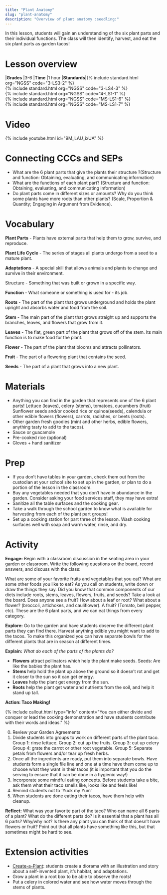 ```yaml
---
title: "Plant Anatomy"
slug: "plant-anatomy"
description: "Overview of plant anatomy :seedling:"
---
```


In this lesson, students will gain an understanding of the six plant parts and their individual functions. The class will then identify, harvest, and eat the six plant parts as garden tacos!

# Lesson overview

|**Grades**   |3-6
|**Time**     |1 hour
|**Standards**|{% include standard.html org="NGSS" code="3-LS3-2" %}<br>{% include standard.html org="NGSS" code="3-LS4-3" %}<br>{% include standard.html org="NGSS" code="4-LS1-1" %}<br>{% include standard.html org="NGSS" code="MS-LS1-6" %}<br>{% include standard.html org="NGSS" code="MS-LS1-7" %}

# Video

{% include youtube.html id="9M_LAU_ixUA" %}

# Connecting CCCs and SEPs

* What are the 6 plant parts that give the plants their structure ?(Structure and function: Obtaining, evaluating, and communicating information)
* What are the functions of each plant part? (Structure and function: Obtaining, evaluating, and communicating information)
* Do plant parts come in different sizes or amounts? Why do you think some plants have more roots than other plants? (Scale, Proportion & Quantity; Engaging in Argument from Evidence).

# Vocabulary

**Plant Parts** - Plants have external parts that help them to grow, survive, and reproduce.

**Plant Life Cycle** - The series of stages all plants undergo from a seed to a mature plant.

**Adaptations** - A special skill that allows animals and plants to change and survive in their environment.

Structure - Something that was built or grown in a specific way.

**Function** - What someone or something is used for - its job.

**Roots** - The part of the plant that grows underground and holds the plant upright and absorbs water and food from the soil.

**Stem** - The main part of the plant that grows straight up and supports the branches, leaves, and flowers that grow from it.

**Leaves** - The flat, green part of the plant that grows off of the stem. Its main function is to make food for the plant.

**Flower** - The part of the plant that blooms and attracts pollinators.

**Fruit** - The part of a flowering plant that contains the seed.

**Seeds** - The part of a plant that grows into a new plant.

# Materials

* Anything you can find in the garden that represents one of the 6 plant parts! Lettuce (leaves), celery  (stems), tomatoes, cucumbers (fruit) Sunflower seeds and/or cooked rice or quinoa(seeds), calendula or other edible flowers (flowers), carrots, radishes, or beets (roots).
* Other garden fresh goodies (mint and other herbs, edible flowers, anything tasty to add to the tacos).
* Sauce or guacamole
* Pre-cooked rice (optional)
* Gloves + hand sanitizer

# Prep

* If you don’t have tables in your garden, check them out from the custodian at your school site to set up in the garden, or plan to do a portion of the lesson in the classroom.
* Buy any vegetables needed that you don’t have in abundance in the garden. Consider asking your food services staff, they may have extra!
* Sanitize all the table surfaces and the cooking gear.
* Take a walk through the school garden to know what is available for harvesting from each of the plant part groups!
* Set up a cooking station for part three of the lesson. Wash cooking surfaces well with soap and warm water, rinse, and dry.

# Activity

**Engage:** Begin with a classroom discussion in the seating area in your garden or classroom. Write the following questions on the board, record answers, and discuss with the class:

What are some of your favorite fruits and vegetables that you eat? What are some other foods you like to eat? As you call on students, write down or draw the things they say. Did you know that common components of our diets include roots, stems, leaves, flowers, fruits, and seeds? Take a look at the board. Does anyone see a fruit? How about a leaf or root? What about a flower? (broccoli, artichokes, and cauliflower). A fruit? (Tomato, bell pepper, etc). These are the 6 plant parts, and we can eat things from every category.

**Explore:** Go to the garden and have students observe the different plant parts they can find there. Harvest anything edible you might want to add to the tacos. To make this organized you can have separate bowls for the different plants that are in season at different times.

**Explain:** _What do each of the parts of the plants do?_

- **Flowers** attract pollinators which help the plant make seeds. Seeds: Are like the babies the plant has.
- **Stems** help hold the plant up above the ground so it doesn’t rot and get it closer to the sun so it can get energy.
- **Leaves** help the plant get energy from the sun.
- **Roots** help the plant get water and nutrients from the soil, and help it stand up tall.

**Action: Taco Making!**

{%
include callout.html
type="info"
content="You can either divide and conquer or lead the cooking demonstration and have students contribute with their words and ideas."
%}

0. Review your Garden Agreements
0. Divide students into groups to work on different parts of the plant taco.
    Group 1: rinse lettuce.
    Group 2: cut up the fruits.
    Group 3: cut up celery
    Group 4: grate the carrot or other root vegetable.
    Group 5: Separate petals from flowers and/or tear up fresh herbs.
0. Once all the ingredients are ready, put them into separate bowls. Have students form a single file line and one at a time have them come up to choose what they want in their tacos (it is important that you do the serving to ensure that it can be done in a hygienic way!)
0. Incorporate some mindful eating concepts. Before students take a bite, ask them what their taco smells like, looks like and feels like!
0. Remind students not to ‘Yuck my Yum’
0. When students are done eating their tacos, have them help with cleanup.

**Reflect:** What was your favorite part of the taco? Who can name all 6 parts of a plant? What do the different parts do? Is it essential that a plant has all 6 parts? Why/why not? Is there any plant you can think of that doesn’t have flowers or fruit? Point out that all plants have something like this, but that sometimes might be hard to see.

# Extension activities

- [Create-a-Plant](http://ilove2teach.blogspot.com/2011/10/create-animal-create-plant-freebie.html): students create a diorama with an illustration and story about a self-invented plant, it’s habitat, and adaptations.
- Grow a plant in a root box to be able to observe the roots!
- Put a celery in colored water and see how water moves through the stems of plants.
